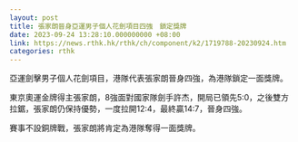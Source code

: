 ```yaml
---
layout: post
title: 張家朗晉身亞運男子個人花劍項目四強　鎖定獎牌
date: 2023-09-24 13:28:10.000000000 +08:00
link: https://news.rthk.hk/rthk/ch/component/k2/1719788-20230924.htm
categories: rthk
---
```


亞運劍擊男子個人花劍項目，港隊代表張家朗晉身四強，為港隊鎖定一面獎牌。

東京奧運金牌得主張家朗，8強面對國家隊劍手許杰，開局已領先5:0，之後雙方拉鋸，張家朗仍保持優勢，一度拉開12:4，最終贏14:7，晉身四強。

賽事不設銅牌戰，張家朗將肯定為港隊奪得一面獎牌。
